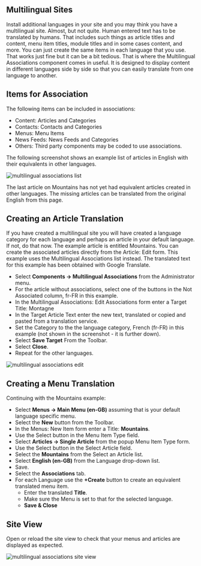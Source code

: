 <!-- Filename: J4.x:Multilingual_Associations / Display title: Multilingual Associations -->

## Multilingual Sites

Install additional languages in your site and you may think you have a
multilingual site. Almost, but not quite. Human entered text has to be
translated by humans. That includes such things as article titles and
content, menu item titles, module titles and in some cases content, and
more. You can just create the same items in each language that you use.
That works just fine but it can be a bit tedious. That is where the
Multilingual Associations component comes in useful. It is designed to
display content in different languages side by side so that you can
easily translate from one language to another.

## Items for Association

The following items can be included in associations:

- Content: Articles and Categories
- Contacts: Contacts and Categories
- Menus: Menu Items
- News Feeds: News Feeds and Categories
- Others: Third party components may be coded to use associations.

The following screenshot shows an example list of articles in English
with their equivalents in other languages.

![multilingual associations list](../../../en/images/languages/multilingual-associations-list.png)

The last article on Mountains has not yet had equivalent articles
created in other languages. The missing articles can be translated from
the original English from this page.

## Creating an Article Translation

If you have created a multilingual site you will have created a language
category for each language and perhaps an article in your default
language. If not, do that now. The example article is entitled
Mountains. You can create the associated articles directly from the
Article: Edit form. This example uses the Multilingual Associations list
instead. The translated text for this example has been obtained with
Google Translate.

- Select **Components **→** Multilingual Associations** from the
  Administrator menu.
- For the article without associations, select one of the buttons in the
  Not Associated column, fr-FR in this example.
- In the Multilingual Associations: Edit Associations form enter a
  Target Title: Montagne
- In the Target Article Text enter the new text, translated or copied
  and pasted from a translation service.
- Set the Category to the the language category, French (fr-FR) in this
  example (not shown in the screenshot - it is further down).
- Select **Save Target** From the Toolbar.
- Select **Close**.
- Repeat for the other languages.

![multilingual associations edit](../../../en/images/languages/multilingual-associations-edit.png)

## Creating a Menu Translation

Continuing with the Mountains example:

- Select **Menus **→** Main Menu (en-GB)** assuming that is your default
  language specific menu.
- Select the **New** button from the Toolbar.
- In the Menus: New Item form enter a Title: **Mountains**.
- Use the Select button in the Menu Item Type field.
- Select **Articles **→** Single Article** from the popup Menu Item Type
  form.
- Use the Select button in the Select Article field.
- Select the **Mountains** from the Select an Article list.
- Select **English (en-GB)** from the Language drop-down list.
- Save.
- Select the **Associations** tab.
- For each Language use the **+Create** button to create an equivalent
  translated menu item.
  - Enter the translated **Title**.
  - Make sure the Menu is set to that for the selected language.
  - **Save & Close**

## Site View

Open or reload the site view to check that your menus and articles are
displayed as expected.

![multilingual associations site view](../../../en/images/languages/multilingual-associations-site.png)
